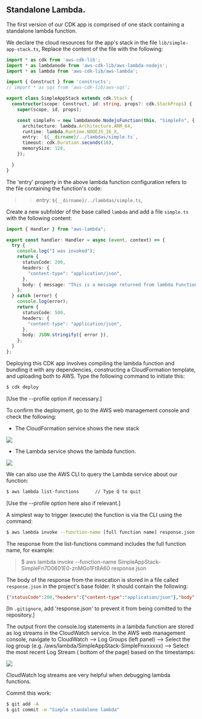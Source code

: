 ## Standalone Lambda.

The first version of our CDK app is comprised of one stack containing a standalone lambda function. 

We declare the cloud resources for the app's stack in the file `lib/simple-app-stack.ts`, Replace the content of the file with the following:
~~~ts
import * as cdk from 'aws-cdk-lib';
import * as lambdanode from 'aws-cdk-lib/aws-lambda-nodejs';
import * as lambda from 'aws-cdk-lib/aws-lambda';

import { Construct } from 'constructs';
// import * as sqs from 'aws-cdk-lib/aws-sqs';

export class SimpleAppStack extends cdk.Stack {
  constructor(scope: Construct, id: string, props?: cdk.StackProps) {
    super(scope, id, props);

    const simpleFn = new lambdanode.NodejsFunction(this, "SimpleFn", {
      architecture: lambda.Architecture.ARM_64,
      runtime: lambda.Runtime.NODEJS_16_X,
      entry: `${__dirname}/../lambdas/simple.ts`,
      timeout: cdk.Duration.seconds(10),
      memorySize: 128,
    });

  }
}

~~~
The 'entry' property in the above lambda function configuration refers to the file containing the function's code:
>>entry: `${__dirname}/../lambdas/simple.ts`,

Create a new subfolder of the base called `lambda` and add a file `simple.ts` with the following content:
~~~ts
import { Handler } from "aws-lambda";

export const handler: Handler = async (event, context) => {
  try {
    console.log("I was invoked");
    return {
      statusCode: 200,
      headers: {
        "content-type": "application/json",
      },
      body: { message: "This is a message returned from lambda Function" },
    };
  } catch (error) {
    console.log(error);
    return {
      statusCode: 500,
      headers: {
        "content-type": "application/json",
      },
      body: JSON.stringify({ error }),
    };
  }
};
~~~

Deploying this CDK app involves compiling the lambda function and bundling it with any dependencies, constructing a CloudFormation template, and uploading both to AWS. Type the following command to initiate this:
~~~bash
$ cdk deploy
~~~
[Use the --profile option if necessary.]

To confirm the deployment, go to the AWS web management console and check the following:
+ The CloudFormation service shows the new stack

![][simplestack]

+ The Lambda service shows the lambda function.

![][simplelambda]

We can also use the AWS CLI to query the Lambda service about our function:
~~~bash
$ aws lambda list-functions      // Type Q to quit
~~~
[Use the --profile option here also if relevant.]

A simplest way to trigger (execute) the function is via the CLI using the command:
~~~bash
$ aws lambda invoke --function-name [full function name] response.json
~~~
The response from the list-functions command includes the full function name, for example:
>$ aws lambda invoke --function-name SimpleAppStack-SimpleFn7D0601E0-znMGo1Ft8A60 response.json

The body of the response from the invocation is stored in a file called `response.json` in the project's base folder. It should contain the following:
~~~json
{"statusCode":200,"headers":{"content-type":"application/json"},"body":{"message":"This is a message returned from lambda Function"}}
~~~
[In `.gitignore`, add 'response.json' to prevent it from being comitted to the repository.]

The output from the console.log statements in a lambda function are stored as log streams in the CloudWatch service. In the AWS web management console, navigate to CloudWatch --> Log Groups (left panel) --> Select the log group (e.g. /aws/lambda/SimpleAppStack-SimpleFnxxxxxx) --> Select the most recent Log Stream ( bottom of the page) based on the timestamps:
  
![][logstream]

CloudWatch log streams are very helpful when debugging lambda functions.

Commit this work:
~~~bash
$ git add -A
$ git commit -m "Simple standalone lambda"
~~~

[simplestack]: ./img/simplestack.png
[simplelambda]: ./img/simplelambda.png
[logstream]: ./img/logstream.png

